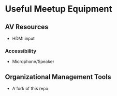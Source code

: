 # Useful Meetup Equipment

## AV Resources
- HDMI input

### Accessibility
- Microphone/Speaker

## Organizational Management Tools
- A fork of this repo
